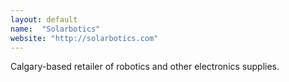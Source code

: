 ```yaml
---
layout: default
name:  "Solarbotics"
website: "http://solarbotics.com"
---
```


Calgary-based retailer of robotics and other electronics supplies.

